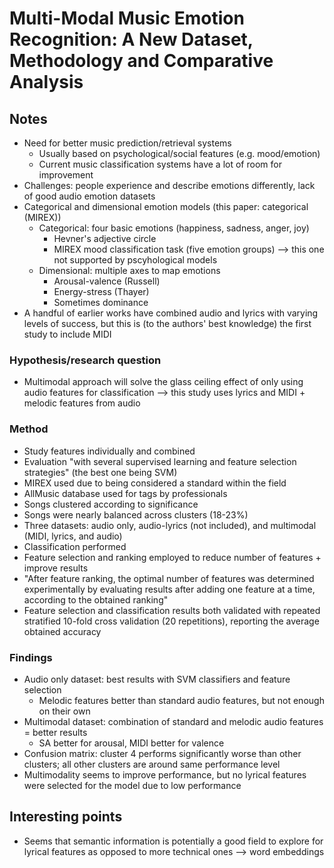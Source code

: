 # Multi-Modal Music Emotion Recognition: A New Dataset, Methodology and Comparative Analysis

## Notes
- Need for better music prediction/retrieval systems
    - Usually based on psychological/social features (e.g. mood/emotion)
    - Current music classification systems have a lot of room for improvement
- Challenges: people experience and describe emotions differently, lack of good audio emotion datasets
- Categorical and dimensional emotion models (this paper: categorical (MIREX))
    - Categorical: four basic emotions (happiness, sadness, anger, joy)
        - Hevner's adjective circle
        - MIREX mood classification task (five emotion groups) --> this one not supported by pscyhological models
    - Dimensional: multiple axes to map emotions
        - Arousal-valence (Russell)
        - Energy-stress (Thayer)
        - Sometimes dominance
- A handful of earlier works have combined audio and lyrics with varying levels of success, but this is (to the authors' best knowledge) the first study to include MIDI

### Hypothesis/research question
- Multimodal approach will solve the glass ceiling effect of only using audio features for classification --> this study uses lyrics and MIDI + melodic features from audio

### Method
- Study features individually and combined
- Evaluation "with several supervised learning and feature selection strategies" (the best one being SVM)
- MIREX used due to being considered a standard within the field
- AllMusic database used for tags by professionals
- Songs clustered according to significance 
- Songs were nearly balanced across clusters (18-23%)
- Three datasets: audio only, audio-lyrics (not included), and multimodal (MIDI, lyrics, and audio)
- Classification performed
- Feature selection and ranking employed to reduce number of features + improve results
- "After feature ranking, the optimal number of features was determined experimentally by evaluating results after adding one feature at a time, according to the obtained ranking"
- Feature selection and classification results both validated with repeated stratified 10-fold cross validation (20 repetitions), reporting the average obtained accuracy

### Findings
- Audio only dataset: best results with SVM classifiers and feature selection
    - Melodic features better than standard audio features, but not enough on their own
- Multimodal dataset: combination of standard and melodic audio features = better results
    - SA better for arousal, MIDI better for valence
- Confusion matrix: cluster 4 performs significantly worse than other clusters; all other clusters are around same performance level
- Multimodality seems to improve performance, but no lyrical features were selected for the model due to low performance

## Interesting points
- Seems that semantic information is potentially a good field to explore for lyrical features as opposed to more technical ones --> word embeddings